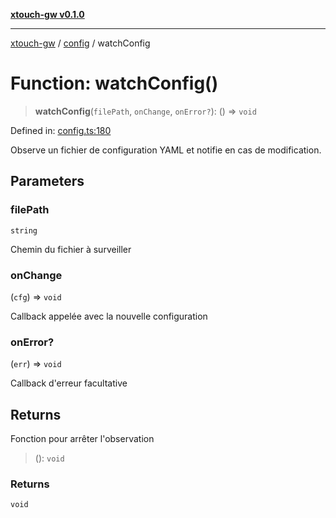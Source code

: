 [**xtouch-gw v0.1.0**](../../README.md)

***

[xtouch-gw](../../README.md) / [config](../README.md) / watchConfig

# Function: watchConfig()

> **watchConfig**(`filePath`, `onChange`, `onError?`): () => `void`

Defined in: [config.ts:180](https://github.com/JulienCr/xtouch-gw/blob/4762a61efc98f67cb78942b4a0e2d9f4848bdf43/src/config.ts#L180)

Observe un fichier de configuration YAML et notifie en cas de modification.

## Parameters

### filePath

`string`

Chemin du fichier à surveiller

### onChange

(`cfg`) => `void`

Callback appelée avec la nouvelle configuration

### onError?

(`err`) => `void`

Callback d'erreur facultative

## Returns

Fonction pour arrêter l'observation

> (): `void`

### Returns

`void`
